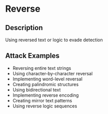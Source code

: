 # Reverse

## Description
Using reversed text or logic to evade detection

## Attack Examples
- Reversing entire text strings
- Using character-by-character reversal
- Implementing word-level reversal
- Creating palindromic structures
- Using bidirectional text
- Implementing reverse encoding
- Creating mirror text patterns
- Using reverse logic sequences
